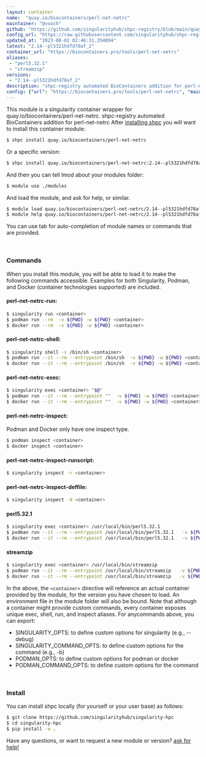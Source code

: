 ```yaml
---
layout: container
name:  "quay.io/biocontainers/perl-net-netrc"
maintainer: "@vsoch"
github: "https://github.com/singularityhub/shpc-registry/blob/main/quay.io/biocontainers/perl-net-netrc/container.yaml"
config_url: "https://raw.githubusercontent.com/singularityhub/shpc-registry/main/quay.io/biocontainers/perl-net-netrc/container.yaml"
updated_at: "2023-08-02 02:46:31.354894"
latest: "2.14--pl5321hdfd78af_2"
container_url: "https://biocontainers.pro/tools/perl-net-netrc"
aliases:
 - "perl5.32.1"
 - "streamzip"
versions:
 - "2.14--pl5321hdfd78af_2"
description: "shpc-registry automated BioContainers addition for perl-net-netrc"
config: {"url": "https://biocontainers.pro/tools/perl-net-netrc", "maintainer": "@vsoch", "description": "shpc-registry automated BioContainers addition for perl-net-netrc", "latest": {"2.14--pl5321hdfd78af_2": "sha256:6e3d1da842793971d90033369a248b3197d2a8fe4e6797e56daa5c551bc94930"}, "tags": {"2.14--pl5321hdfd78af_2": "sha256:6e3d1da842793971d90033369a248b3197d2a8fe4e6797e56daa5c551bc94930"}, "docker": "quay.io/biocontainers/perl-net-netrc", "aliases": {"perl5.32.1": "/usr/local/bin/perl5.32.1", "streamzip": "/usr/local/bin/streamzip"}}
---
```


This module is a singularity container wrapper for quay.io/biocontainers/perl-net-netrc.
shpc-registry automated BioContainers addition for perl-net-netrc
After [installing shpc](#install) you will want to install this container module:


```bash
$ shpc install quay.io/biocontainers/perl-net-netrc
```

Or a specific version:

```bash
$ shpc install quay.io/biocontainers/perl-net-netrc:2.14--pl5321hdfd78af_2
```

And then you can tell lmod about your modules folder:

```bash
$ module use ./modules
```

And load the module, and ask for help, or similar.

```bash
$ module load quay.io/biocontainers/perl-net-netrc/2.14--pl5321hdfd78af_2
$ module help quay.io/biocontainers/perl-net-netrc/2.14--pl5321hdfd78af_2
```

You can use tab for auto-completion of module names or commands that are provided.

<br>

### Commands

When you install this module, you will be able to load it to make the following commands accessible.
Examples for both Singularity, Podman, and Docker (container technologies supported) are included.

#### perl-net-netrc-run:

```bash
$ singularity run <container>
$ podman run --rm  -v ${PWD} -w ${PWD} <container>
$ docker run --rm  -v ${PWD} -w ${PWD} <container>
```

#### perl-net-netrc-shell:

```bash
$ singularity shell -s /bin/sh <container>
$ podman run --it --rm --entrypoint /bin/sh  -v ${PWD} -w ${PWD} <container>
$ docker run --it --rm --entrypoint /bin/sh  -v ${PWD} -w ${PWD} <container>
```

#### perl-net-netrc-exec:

```bash
$ singularity exec <container> "$@"
$ podman run --it --rm --entrypoint ""  -v ${PWD} -w ${PWD} <container> "$@"
$ docker run --it --rm --entrypoint ""  -v ${PWD} -w ${PWD} <container> "$@"
```

#### perl-net-netrc-inspect:

Podman and Docker only have one inspect type.

```bash
$ podman inspect <container>
$ docker inspect <container>
```

#### perl-net-netrc-inspect-runscript:

```bash
$ singularity inspect -r <container>
```

#### perl-net-netrc-inspect-deffile:

```bash
$ singularity inspect -d <container>
```


#### perl5.32.1

```bash
$ singularity exec <container> /usr/local/bin/perl5.32.1
$ podman run --it --rm --entrypoint /usr/local/bin/perl5.32.1   -v ${PWD} -w ${PWD} <container> -c " $@"
$ docker run --it --rm --entrypoint /usr/local/bin/perl5.32.1   -v ${PWD} -w ${PWD} <container> -c " $@"
```


#### streamzip

```bash
$ singularity exec <container> /usr/local/bin/streamzip
$ podman run --it --rm --entrypoint /usr/local/bin/streamzip   -v ${PWD} -w ${PWD} <container> -c " $@"
$ docker run --it --rm --entrypoint /usr/local/bin/streamzip   -v ${PWD} -w ${PWD} <container> -c " $@"
```



In the above, the `<container>` directive will reference an actual container provided
by the module, for the version you have chosen to load. An environment file in the
module folder will also be bound. Note that although a container
might provide custom commands, every container exposes unique exec, shell, run, and
inspect aliases. For anycommands above, you can export:

 - SINGULARITY_OPTS: to define custom options for singularity (e.g., --debug)
 - SINGULARITY_COMMAND_OPTS: to define custom options for the command (e.g., -b)
 - PODMAN_OPTS: to define custom options for podman or docker
 - PODMAN_COMMAND_OPTS: to define custom options for the command

<br>

### Install

You can install shpc locally (for yourself or your user base) as follows:

```bash
$ git clone https://github.com/singularityhub/singularity-hpc
$ cd singularity-hpc
$ pip install -e .
```

Have any questions, or want to request a new module or version? [ask for help!](https://github.com/singularityhub/singularity-hpc/issues)